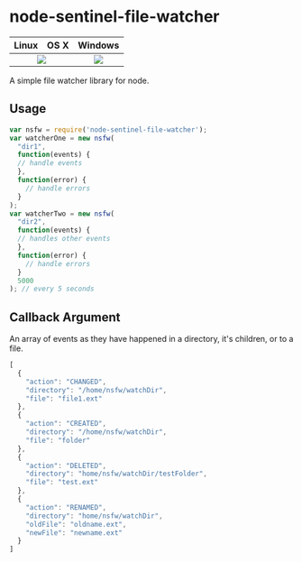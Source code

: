 # node-sentinel-file-watcher
<table>
  <thead>
    <tr>
      <th>Linux</th>
      <th>OS X</th>
      <th>Windows</th>
    </tr>
  </thead>
  <tbody>
    <tr>
      <td colspan="2" align="center">
      <a href="https://travis-ci.org/Axosoft/node-sentinel-file-watcher"><img src="https://travis-ci.org/Axosoft/node-sentinel-file-watcher.svg?branch=master"></a>
      </td>
      <td align="center">
        <a href="https://ci.appveyor.com/project/implausible/node-simple-file-watcher"><img src="https://ci.appveyor.com/api/projects/status/79ejlq7e60kjmbl6?svg=true"></a>
      </td>
    </tr>
  </tbody>
</table>
A simple file watcher library for node.

## Usage

```js
var nsfw = require('node-sentinel-file-watcher');
var watcherOne = new nsfw(
  "dir1",
  function(events) {
  // handle events
  },
  function(error) {
    // handle errors
  }
);
var watcherTwo = new nsfw(
  "dir2",
  function(events) {
  // handles other events
  },
  function(error) {
    // handle errors
  }
  5000
); // every 5 seconds

```

## Callback Argument

An array of events as they have happened in a directory, it's children, or to a file.
```js
[
  {
    "action": "CHANGED",
    "directory": "/home/nsfw/watchDir",
    "file": "file1.ext"
  },
  {
    "action": "CREATED",
    "directory": "/home/nsfw/watchDir",
    "file": "folder"
  },
  {
    "action": "DELETED",
    "directory": "home/nsfw/watchDir/testFolder",
    "file": "test.ext"
  },
  {
    "action": "RENAMED",
    "directory": "home/nsfw/watchDir",
    "oldFile": "oldname.ext",
    "newFile": "newname.ext"
  }
]
```
